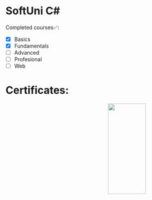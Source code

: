 # SoftUni C#

Completed courses✅:
- [x] Basics
- [x] Fundamentals
- [ ] Advanced
- [ ] Profesional
- [ ] Web

# Certificates:

<img align = "right" width = "45%" height = "25%" src="https://user-images.githubusercontent.com/106432651/185767197-06fe40ee-50c2-4a5d-a3c7-8ba2918501a3.jpg"/>

